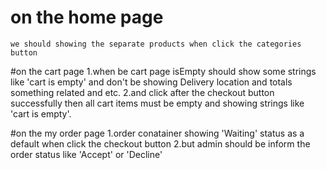# on the home page
    we should showing the separate products when click the categories button 

#on the cart page 
    1.when be cart page isEmpty should show some strings like 'cart is empty' and don't be showing
      Delivery location and totals something related and etc.
    2.and click after the checkout button successfully then all cart items must be empty and showing
      strings like 'cart is empty'.

#on the my order page
    1.order conatainer showing 'Waiting' status as a default when click the checkout button
    2.but admin should be inform the order status like 'Accept' or 'Decline'
    

